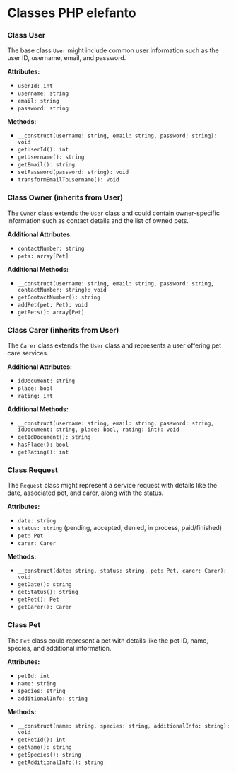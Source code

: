 # Classes PHP elefanto

### Class User

The base class `User` might include common user information such as the user ID, username, email, and password.

**Attributes:**
- `userId: int`
- `username: string`
- `email: string`
- `password: string`

**Methods:**
- `__construct(username: string, email: string, password: string): void`
- `getUserId(): int`
- `getUsername(): string`
- `getEmail(): string`
- `setPassword(password: string): void`
- `transformEmailToUsername(): void`

### Class Owner (inherits from User)

The `Owner` class extends the `User` class and could contain owner-specific information such as contact details and the list of owned pets.

**Additional Attributes:**
- `contactNumber: string`
- `pets: array[Pet]`

**Additional Methods:**
- `__construct(username: string, email: string, password: string, contactNumber: string): void`
- `getContactNumber(): string`
- `addPet(pet: Pet): void`
- `getPets(): array[Pet]`

### Class Carer (inherits from User)

The `Carer` class extends the `User` class and represents a user offering pet care services.

**Additional Attributes:**
- `idDocument: string`
- `place: bool`
- `rating: int`

**Additional Methods:**
- `__construct(username: string, email: string, password: string, idDocument: string, place: bool, rating: int): void`
- `getIdDocument(): string`
- `hasPlace(): bool`
- `getRating(): int`

### Class Request

The `Request` class might represent a service request with details like the date, associated pet, and carer, along with the status.

**Attributes:**
- `date: string`
- `status: string` (pending, accepted, denied, in process, paid/finished)
- `pet: Pet`
- `carer: Carer`

**Methods:**
- `__construct(date: string, status: string, pet: Pet, carer: Carer): void`
- `getDate(): string`
- `getStatus(): string`
- `getPet(): Pet`
- `getCarer(): Carer`

### Class Pet

The `Pet` class could represent a pet with details like the pet ID, name, species, and additional information.

**Attributes:**
- `petId: int`
- `name: string`
- `species: string`
- `additionalInfo: string`

**Methods:**
- `__construct(name: string, species: string, additionalInfo: string): void`
- `getPetId(): int`
- `getName(): string`
- `getSpecies(): string`
- `getAdditionalInfo(): string`
